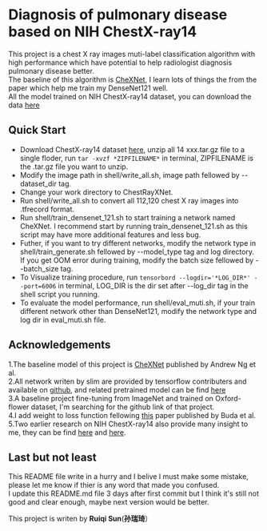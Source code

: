 # Diagnosis of pulmonary disease based on NIH ChestX-ray14
This project is a chest X ray images muti-label classification algorithm with high performance which have potential to help radiologist diagnosis pulmonary disease better.<br />
The baseline of this algorithm is [CheXNet](https://arxiv.org/pdf/1711.05225.pdf), I learn lots of things the from the paper which help me train my DenseNet121 well.<br />
All the model trained on NIH ChestX-ray14 dataset, you can download the data [here](https://github.com/zoogzog/chexnet)<br />
## Quick Start
* Download ChestX-ray14 dataset [here](https://github.com/zoogzog/chexnet), unzip all 14 xxx.tar.gz file to a single floder, run ```tar -xvzf *ZIPFILENAME*``` in terminal, ZIPFILENAME is the .tar.gz file you want to unzip.
* Modify the image path in shell/write_all.sh, image path fellowed by --dataset_dir tag.
* Change your work directory to ChestRayXNet.
* Run shell/write_all.sh to convert all 112,120 chest X ray images into .tfrecord format.
* Run shell/train_densenet_121.sh to start training a network named CheXNet. I recommend start by running train_densenet_121.sh as this script may have more additional features and less bug.
* Futher, if you want to try different networks, modify the network type in shell/train_generate.sh fellowed by --model_type tag and log directory. If you get OOM error during training, modify the batch size fellowed by --batch_size tag.
* To Visualize training procedure, run ```tensorbord --logdir='*LOG_DIR*' --port=6006``` in terminal, LOG_DIR is the dir set after --log_dir tag in the shell script you running.
* To evaluate the model performance, run shell/eval_muti.sh, if your train different network other than DenseNet121, modify the network type and log dir in eval_muti.sh file.

## Acknowledgements
1.The baseline model of this project is [CheXNet](https://arxiv.org/pdf/1711.05225.pdf) published by Andrew Ng et al.<br />
2.All network writen by slim are provided by tensorflow contributers and available on [github](https://github.com/tensorflow/models/tree/master/research/slim/nets), and related pretrained model can be find [here](https://github.com/tensorflow/models/tree/master/research/slim)<br />
3.A baseline project fine-tuning from ImageNet and trained on Oxford-flower dataset, I'm searching for the github link of that project.<br />
4.I add weight to loss function fellowing [this](https://arxiv.org/abs/1710.05381) paper published by Buda et al.<br />
5.Two earlier research on NIH ChestX-ray14 also provide many insight to me, they can be find [here](https://arxiv.org/abs/1705.02315) and [here](https://arxiv.org/abs/1710.10501).<br />

## Last but not least
This README file write in a hurry and I belive I must make some mistake, please let me know if thier is any word that made you confused.<br />
I update this README.md file 3 days after first commit but I think it's still not good and clear enough, maybe next version would be better.<br />

This project is writen by **Ruiqi Sun**(**孙瑞琦**）<br />